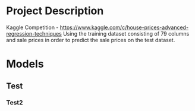 # Project Description
Kaggle Competition - https://www.kaggle.com/c/house-prices-advanced-regression-techniques
Using the training dataset consisting of 79 columns and sale prices in order to predict the sale prices on the test dataset.

# Models
## Test
### Test2
